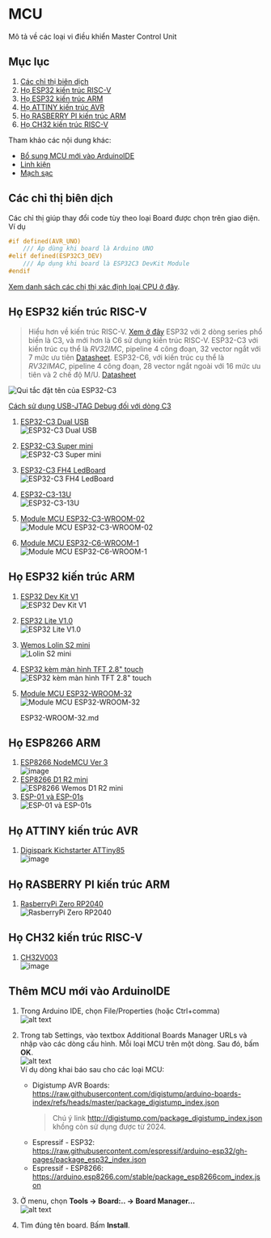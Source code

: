 # MCU

Mô tả về các loại vi điều khiển Master Control Unit

## Mục lục

1. [Các chỉ thị biên dịch](#các-chỉ-thị-biên-dịch)
2. [Họ ESP32 kiến trúc RISC-V](#họ-esp32-kiến-trúc-risc-v)
3. [Họ ESP32 kiến trúc ARM](#họ-esp32-kiến-trúc-arm)
4. [Họ ATTINY kiến trúc AVR](#họ-attiny-kiến-trúc-avr)
5. [Họ RASBERRY PI kiến trúc ARM](#họ-rasberry-pi-kiến-trúc-arm)
6. [Họ CH32 kiến trúc RISC-V](#họ-ch32-kiến-trúc-risc-v)

Tham khảo các nội dung khác:

- [Bổ sung MCU mới vào ArduinoIDE](#thêm-mcu-mới-vào-arduinoide)
- [Linh kiện](https://neittien0110.github.io/linhkiendientu/)
- [Mạch sạc](https://neittien0110.github.io/linhkiendientu/EasyEDA_Library.html#m%E1%BA%A1ch-s%E1%BA%A1c)

## Các chỉ thị biên dịch

Các chỉ thị giúp thay đổi code tùy theo loại Board được chọn trên giao diện. Ví dụ

```C
#if defined(AVR_UNO)
    /// Áp dùng khi board là Arduino UNO
#elif defined(ESP32C3_DEV)
    /// Áp dụng khi board là ESP32C3 DevKit Module
#endif       
```

[Xem danh sách các chị thị xác định loại CPU ở đây](./preprocessor.vi.md).

## Họ ESP32 kiến trúc RISC-V

>Hiểu hơn về kiến trúc RISC-V. [Xem ở đây](https://neittien0110.github.io/RISC-VFundamentalMaterials)
ESP32 với 2 dòng series phổ biến là C3, và mới hơn là C6 sử dụng kiến trúc RISC-V.
ESP32-C3 với kiến trúc cụ thể là *RV32IMC*, pipeline 4 công đoạn, 32 vector ngắt với 7 mức ưu tiên [Datasheet](https://www.espressif.com/sites/default/files/documentation/esp32-c3_datasheet_en.pdf).
ESP32-C6, với kiến trúc cụ thể là *RV32IMAC*, pipeline 4 công đoạn, 28 vector ngắt ngoài với 16 mức ưu tiên và 2 chế độ M/U. [Datasheet](https://www.espressif.com/sites/default/files/documentation/esp32-c6_datasheet_en.pdf)

![Qui tắc đặt tên của ESP32-C3](./assets/esp32-c3_naming.png)

[Cách sử dụng USB-JTAG Debug đối với dòng C3](https://visualgdb.com/tutorials/esp32/esp32-c3/)

1. [ESP32-C3 Dual USB](ESP32/ESP32-C3_DevKitM_1_dual_usb.md)\
    ![ESP32-C3 Dual USB](./assets/esp32-c3.1.png)
2. [ESP32-C3 Super mini](ESP32/ESP32-C3_SuperMini.md)\
    ![ESP32-C3 Super mini](./assets/ESP32-C3_SuperMini.png)
3. [ESP32-C3 FH4 LedBoard](ESP32/ESP32-C3_FH4_LedBoard.md)\
    ![ESP32-C3 FH4 LedBoard](./assets/ESP32-C3_FH4_LedBoard.png)
4. [ESP32-C3-13U](ESP32/ESP32-C3_13U_Kit_NodeMCU.md)\
    ![ESP32-C3-13U ](./assets/esp32-c3-13u-kit_nodemcu_front.png)
5. [Module MCU ESP32-C3-WROOM-02](ESP32/ESP32-C3-WROOM-02.md)\
   ![Module MCU ESP32-C3-WROOM-02](https://github.com/user-attachments/assets/12a2f9fd-38b8-418f-94e4-1e0b8fabe41d)

7. [Module MCU ESP32-C6-WROOM-1](ESP32/ESP32-C6-WROOM-1.md)\
   ![Module MCU ESP32-C6-WROOM-1](https://github.com/user-attachments/assets/dc546dfa-2bdf-4f6f-a385-1f16e225a606)   

## Họ ESP32 kiến trúc ARM

1. [ESP32 Dev Kit V1](ESP32/ESP32_Dev_Kit_V1.md) \
   ![ESP32 Dev Kit V1](https://github.com/neittien0110/MCU/assets/8079397/8a15155f-7191-4dea-92c6-5b0b96403807)
2. [ESP32 Lite V1.0](ESP32/ESP32_Lite_V1.0.md)\
   ![ESP32 Lite V1.0](https://github.com/neittien0110/MCU/assets/8079397/6234a674-fa97-4ba6-bf02-6be6ef4023d3)
3. [Wemos Lolin S2 mini](ESP32/Lolin_S2_mini.md)\
   ![Lolin S2 mini](https://github.com/neittien0110/MCU/assets/8079397/28776905-6750-4990-a436-22e171ad1bad)
4. [ESP32 kèm màn hình TFT 2.8" touch](ESP32/ESP32-TFT2,8.md)   \
   ![ESP32 kèm màn hình TFT 2.8" touch](https://github.com/neittien0110/MCU/assets/8079397/e9270df4-47a4-4e5c-be35-3d64d0a89c51)
5. [Module MCU ESP32-WROOM-32](ESP32/ESP32-WROOM-32.md)\
   ![Module MCU ESP32-WROOM-32](https://github.com/user-attachments/assets/0868797f-6cb5-46a8-adf7-0a51f226e525)

   ESP32-WROOM-32.md

## Họ ESP8266 ARM

1. [ESP8266 NodeMCU Ver 3](ESP8266/NodeMCU_V3.md)\
   ![image](https://github.com/neittien0110/MCU/assets/8079397/f32df356-5468-4375-ae79-c744f414449b)
2. [ESP8266 D1 R2 mini](ESP8266/Wemosd1r2mini.md)\
   ![ESP8266 Wemos D1 R2 mini](./assets/esp8266_wemosd1r2mini_thumbnail.png)
3. [ESP-01 và ESP-01s](ESP8266/ESP01.md)\
   ![ESP-01 và ESP-01s](assets/esp-01_top.png)

## Họ ATTINY kiến trúc AVR

1. [Digispark Kichstarter ATTiny85](ATTiny/Digispark_Kickstarter_ATTiny85.md)\
   ![image](https://github.com/neittien0110/MCU/assets/8079397/de27b818-f12e-478a-907c-27ee331f2706)

## Họ RASBERRY PI kiến trúc ARM

1. [RasberryPi Zero RP2040](RasberryPi/RasberryPi-Zero-RP2040.md)\
   ![RasberryPi Zero RP2040](./assets/rp2040_zero.png)

## Họ CH32 kiến trúc RISC-V

1. [CH32V003](./CH32/CH32V003.md)\
   ![image](https://github.com/neittien0110/MCU/assets/8079397/5d129b69-2f8a-4384-8ca3-92d6191236ee)

## Thêm MCU mới vào ArduinoIDE

1. Trong Arduino IDE, chọn File/Properties (hoặc Ctrl+comma)\
![alt text](./assets/arduinoide_preferences.png)

2. Trong tab Settings, vào textbox Additional Boards Manager URLs và nhập vào các dòng cấu hình. Mỗi loại MCU trên một dòng. Sau đó, bấm **OK**. \
![alt text](./assets/arduinoide_boardurl.png)\
Ví dụ dòng khai báo sau cho các loại MCU:
   - Digistump AVR Boards: <https://raw.githubusercontent.com/digistump/arduino-boards-index/refs/heads/master/package_digistump_index.json>
      > Chú ý link <http://digistump.com/package_digistump_index.json> khồng còn sử dụng được từ 2024.
   - Espressif - ESP32: <https://raw.githubusercontent.com/espressif/arduino-esp32/gh-pages/package_esp32_index.json>
   - Espressif - ESP8266: <https://arduino.esp8266.com/stable/package_esp8266com_index.json>

3. Ở menu, chọn **Tools → Board:.. → Board Manager…**\
![alt text](./assets/arduinoide_boardmanager.png)

4. Tìm đúng tên board. Bấm **Install**.

